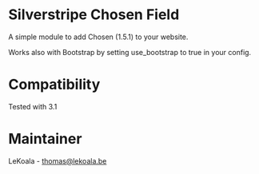 Silverstripe Chosen Field
==================

A simple module to add Chosen (1.5.1) to your website.

Works also with Bootstrap by setting use_bootstrap to true in your config.

Compatibility
==================
Tested with 3.1

Maintainer
==================
LeKoala - thomas@lekoala.be